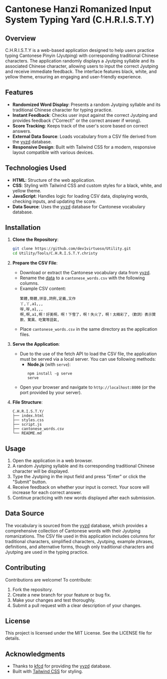 # Cantonese Hanzi Romanized Input System Typing Yard (C.H.R.I.S.T.Y)

## Overview
C.H.R.I.S.T.Y is a web-based application designed to help users practice typing Cantonese Pinyin (Jyutping) with corresponding traditional Chinese characters. The application randomly displays a Jyutping syllable and its associated Chinese character, allowing users to input the correct Jyutping and receive immediate feedback. The interface features black, white, and yellow theme, ensuring an engaging and user-friendly experience.

## Features
- **Randomized Word Display**: Presents a random Jyutping syllable and its traditional Chinese character for typing practice.
- **Instant Feedback**: Checks user input against the correct Jyutping and provides feedback ("Correct!" or the correct answer if wrong).
- **Score Tracking**: Keeps track of the user's score based on correct answers.
- **External Data Source**: Loads vocabulary from a CSV file derived from the [yyzd](https://github.com/kfcd/yyzd) database.
- **Responsive Design**: Built with Tailwind CSS for a modern, responsive layout compatible with various devices.

## Technologies Used
- **HTML**: Structure of the web application.
- **CSS**: Styling with Tailwind CSS and custom styles for a black, white, and yellow theme.
- **JavaScript**: Handles logic for loading CSV data, displaying words, checking inputs, and updating the score.
- **Data Source**: Uses the [yyzd](https://github.com/kfcd/yyzd) database for Cantonese vocabulary database.

## Installation
1. **Clone the Repository**:
   ```bash
   git clone https://github.com/dev1virtuoso/Utility.git
   cd Utility/Tools/C.H.R.I.S.T.Y.christy
   ```

2. **Prepare the CSV File**:
   - Download or extract the Cantonese vocabulary data from [yyzd](https://github.com/kfcd/yyzd).
   - Rename the [data](https://github.com/kfcd/yyzd/blob/master/dist/csv/繁體/粵語字典_(粵拼).csv) to a `cantonese_words.csv` with the following columns.
   - Example CSV content:
     ```csv
     繁體,簡體,拼音,詞例,定義,又作
     丫,丫,a1,,,
     呀,呀,a1,,,
     啊,啊,a1,啊！好美啊，啊！下雪了，啊！失火了，啊！太精彩了,（歎詞）表示贊歎、驚異、吃驚等語氣,
     ```
   - Place `cantonese_words.csv` in the same directory as the application files.

3. **Serve the Application**:
   - Due to the use of the fetch API to load the CSV file, the application must be served via a local server. You can use following methods:
     - **Node.js** (with `serve`):
       ```
       npm install -g serve
       serve
       ```
   - Open your browser and navigate to `http://localhost:8000` (or the port provided by your server).

4. **File Structure**:
   ```
   C.H.R.I.S.T.Y/
   ├── index.html
   ├── styles.css
   ├── script.js
   ├── cantonese_words.csv
   └── README.md
   ```

## Usage
1. Open the application in a web browser.
2. A random Jyutping syllable and its corresponding traditional Chinese character will be displayed.
3. Type the Jyutping in the input field and press "Enter" or click the "Submit" button.
4. Receive feedback on whether your input is correct. Your score will increase for each correct answer.
5. Continue practicing with new words displayed after each submission.

## Data Source
The vocabulary is sourced from the [yyzd](https://github.com/kfcd/yyzd) database, which provides a comprehensive collection of Cantonese words with their Jyutping romanizations. The CSV file used in this application includes columns for traditional characters, simplified characters, Jyutping, example phrases, definitions, and alternative forms, though only traditional characters and Jyutping are used in the typing practice.

## Contributing
Contributions are welcome! To contribute:
1. Fork the repository.
2. Create a new branch for your feature or bug fix.
3. Make your changes and test thoroughly.
4. Submit a pull request with a clear description of your changes.

## License
This project is licensed under the MIT License. See the LICENSE file for details.

## Acknowledgments
- Thanks to [kfcd](https://github.com/kfcd) for providing the [yyzd](https://github.com/kfcd/yyzd) database.
- Built with [Tailwind CSS](https://tailwindcss.com/) for styling.
